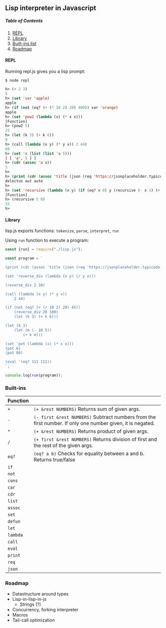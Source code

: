 Lisp interpreter in Javascript
---
##### Table of Contents
1. [REPL](#repl)
2. [Library](#lib)
3. [Built-ins list](#builtins)
4. [Roadmap](#roadmap)

#### REPL <a name="repl"></a>
Running repl.js gives you a lisp prompt:

```lisp
$ node repl

h> (+ 2 3)
5
h> (set 'var 'apple)
apple
h> (if (not (eq? (+ (* 10 2) 20) 400)) var 'orange)
apple
h> (set 'pow2 (lambda (x) (* x x)))
[Function]
h> (pow2 5)
25
h> (let (k 3) (+ k 6))
9
h> (call (lambda (x y) (* y x)) 2 44)
88
h> (set 'x (list (list 'a 5)))
[ [ 'a', 5 ] ]
h> (cdr (assoc 'a x))
5
h>
h> (print (cdr (assoc 'title (json (req 'https://jsonplaceholder.typicode.com/todos/1)))))
delectus aut aute
h>
h> (set 'recursive (lambda (x y) (if (eq? x 0) y (recursive (- x 1) (+ y x))))
[Function]
h> (recursive 5 0)
15
h>
```

#### Library <a name="lib"></a>
lisp.js exports functions: `tokenize`, `parse`, `interpret`, `run`

Using `run` function to execute a program:

```javascript
const {run} = require("./lisp.js");

const program = `

(print (cdr (assoc 'title (json (req 'https://jsonplaceholder.typicode.com/todos/1)))))

(set 'reverse_div (lambda (x y) (/ y x)))

(reverse_div 2 10)

(call (lambda (x y) (* y x))
    2 44)

(if (not (eq? (+ (/ 10 2) 20) 45))
    (reverse_div 20 100)
    (let (k 3) (+ k 6)))

(let (k 3)
    (let (m (- 10 5))
        (+ k m)))

(set 'pot (lambda (x) (* x x)))
(pot 6)
(pot 66)

(eval '(eq? 111 111))
`;

console.log(run(program));
```
    
### Built-ins <a name="builtins"></a>

| Function |   |
|----------|---|
| `+`      | `(+ &rest NUMBERS)` Returns sum of given args. |
| `-`      | `(- first &rest NUMBERS)` Subtract numbers from the first number. If only one number given, it is negated. |
| `*`      | `(+ &rest NUMBERS)` Returns product of given args. |
| `/`      | `(+ first &rest NUMBERS)` Returns division of first and the rest of the given args. |
| `eq?`    | `(eq? a b)` Checks for equality between a and b. Returns true/false  |
| `if`     |   |
| `not`    |   |
| `cons`   |   |
| `car`    |   |
| `cdr`    |   |
| `list`   |   |
| `assoc`  |   |
| `set`    |   |
| `defun`  |   |
| `let`    |   |
| `lambda` |   |
| `call`   |   |
| `eval`   |   |
| `print`  |   |
| `req`    |   |
| `json`   |   |

### Roadmap <a name="roadmap"></a>

- Datastructure around types
- Lisp-in-lisp-in-js
  - Strings (?)
- Concurrency, forking interpreter
- Macros
- Tail-call optimization
